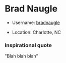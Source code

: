 # Brad Naugle



* Username: [bradnaugle](https://github.com/bradnaugle)

* Location: Charlotte, NC




### Inspirational quote

"Blah blah blah"